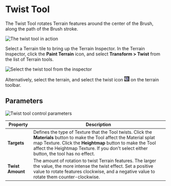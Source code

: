 # Twist Tool

The Twist Tool rotates Terrain features around the center of the Brush, along the path of the Brush stroke.

![The twist tool in action](images/2-43-twist-03.png)

Select a Terrain tile to bring up the Terrain Inspector. In the Terrain Inspector, click the **Paint Terrain** icon, and select **Transform > Twist** from the list of Terrain tools.

![Select the twist tool from the inspector](images/2-43-twist-01.png)

Alternatively, select the terrain, and select the twist icon ![Twist icon](images/Icons/Twist.png) on the terrain toolbar.

## Parameters

![Twist tool control parameters](images/2-43-twist-02.png)

| **Property**     | **Description**                                              |
| ---------------- | ------------------------------------------------------------ |
| **Targets**      | Defines the type of Texture that the Tool twists. Click the **Materials** button to make the Tool affect the Material splat map Texture. Click the **Heightmap** button to make the Tool affect the Heightmap Texture. If you don't select either button, the tool has no effect. |
| **Twist Amount** | The amount of rotation to twist Terrain features. The larger the value, the more intense the twist effect. Set a positive value to rotate features clockwise, and a negative value to rotate them counter-clockwise. |

